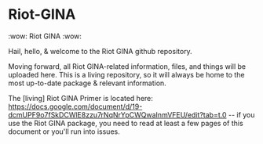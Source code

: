 # Riot-GINA
:wow: Riot GINA :wow:

Hail, hello, & welcome to the Riot GINA github repository.

Moving forward, all Riot GINA-related information, files, and things will be uploaded here. This is a living repository, so it will always be home to the most up-to-date package & relevant information.

The [living] Riot GINA Primer is located here: https://docs.google.com/document/d/19-dcmUPF9o7fSkDCWlE8zzu7rNqNrYpCWQwaInmVFEU/edit?tab=t.0 -- if you use the Riot GINA package, you need to read at least a few pages of this document or you'll run into issues.
